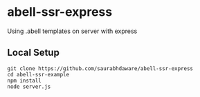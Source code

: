 # abell-ssr-express

Using .abell templates on server with express

## Local Setup

```
git clone https://github.com/saurabhdaware/abell-ssr-express
cd abell-ssr-example
npm install
node server.js
```